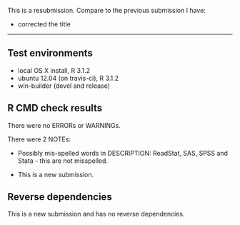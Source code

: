 This is a resubmission. Compare to the previous submission I have:

* corrected the title

---

## Test environments
* local OS X install, R 3.1.2
* ubuntu 12.04 (on travis-ci), R 3.1.2
* win-builder (devel and release)

## R CMD check results
There were no ERRORs or WARNINGs. 

There were 2 NOTEs:

* Possibly mis-spelled words in DESCRIPTION:
  ReadStat, SAS, SPSS and Stata - this are not misspelled.

* This is a new submission.

## Reverse dependencies
This is a new submission and has no reverse dependencies.
